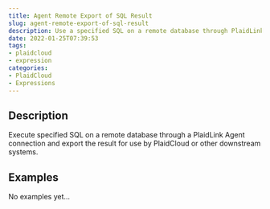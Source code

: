 ```yaml
---
title: Agent Remote Export of SQL Result
slug: agent-remote-export-of-sql-result
description: Use a specified SQL on a remote database through PlaidLink Agent and export to PlaidCloud
date: 2022-01-25T07:39:53
tags:
- plaidcloud
- expression
categories:
- PlaidCloud
- Expressions
---
```



## Description


Execute specified SQL on a remote database through a PlaidLink Agent connection and export the result for use by PlaidCloud or other downstream systems.


## Examples

No examples yet...
